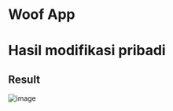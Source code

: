 Woof App
==================================

# Hasil modifikasi pribadi
## Result
![image](https://github.com/user-attachments/assets/904b1558-8563-485f-97a5-dc8e58247efb)

